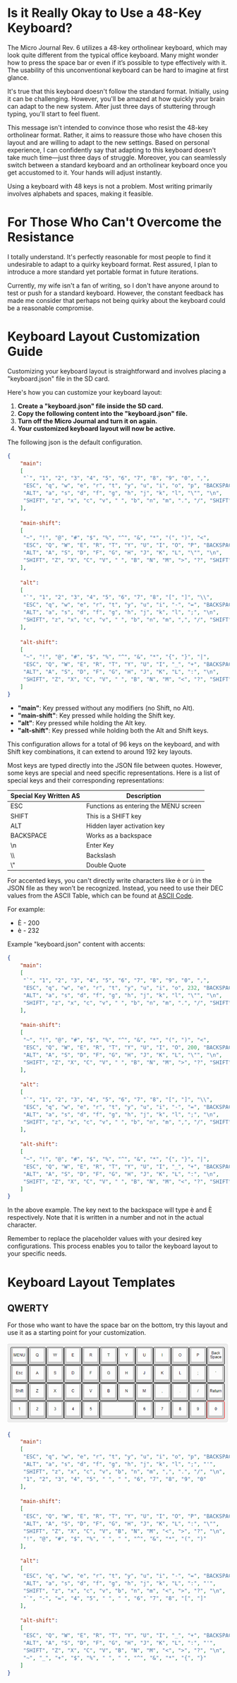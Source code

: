# Is it Really Okay to Use a 48-Key Keyboard?

The Micro Journal Rev. 6 utilizes a 48-key ortholinear keyboard, which may look quite different from the typical office keyboard. Many might wonder how to press the space bar or even if it’s possible to type effectively with it. The usability of this unconventional keyboard can be hard to imagine at first glance.

It's true that this keyboard doesn't follow the standard format. Initially, using it can be challenging. However, you'll be amazed at how quickly your brain can adapt to the new system. After just three days of stuttering through typing, you'll start to feel fluent.

This message isn't intended to convince those who resist the 48-key ortholinear format. Rather, it aims to reassure those who have chosen this layout and are willing to adapt to the new settings. Based on personal experience, I can confidently say that adapting to this keyboard doesn't take much time—just three days of struggle. Moreover, you can seamlessly switch between a standard keyboard and an ortholinear keyboard once you get accustomed to it. Your hands will adjust instantly.

Using a keyboard with 48 keys is not a problem. Most writing primarily involves alphabets and spaces, making it feasible.



# For Those Who Can't Overcome the Resistance

I totally understand. It's perfectly reasonable for most people to find it undesirable to adapt to a quirky keyboard format. Rest assured, I plan to introduce a more standard yet portable format in future iterations. 

Currently, my wife isn't a fan of writing, so I don't have anyone around to test or push for a standard keyboard. However, the constant feedback has made me consider that perhaps not being quirky about the keyboard could be a reasonable compromise.



# Keyboard Layout Customization Guide

Customizing your keyboard layout is straightforward and involves placing a "keyboard.json" file in the SD card. 

Here's how you can customize your keyboard layout:

1. **Create a "keyboard.json" file inside the SD card.**
2. **Copy the following content into the "keyboard.json" file.**
3. **Turn off the Micro Journal and turn it on again.**
4. **Your customized keyboard layout will now be active.**


The following json is the default configuration. 

```json
{
    "main": 
    [
     "`", "1", "2", "3", "4", "5", "6", "7", "8", "9", "0", ",",
     "ESC", "q", "w", "e", "r", "t", "y", "u", "i", "o", "p", "BACKSPACE",
     "ALT", "a", "s", "d", "f", "g", "h", "j", "k", "l", "\"", "\n",
     "SHIFT", "z", "x", "c", "v", " ", "b", "n", "m", ".", "/", "SHIFT"
    ],

    "main-shift": 
    [
     "~", "!", "@", "#", "$", "%", "^", "&", "*", "(", ")", "<",
     "ESC", "Q", "W", "E", "R", "T", "Y", "U", "I", "O", "P", "BACKSPACE",
     "ALT", "A", "S", "D", "F", "G", "H", "J", "K", "L", "\"", "\n",
     "SHIFT", "Z", "X", "C", "V", " ", "B", "N", "M", ">", "?", "SHIFT"
    ],

    "alt": 
    [
     "`", "1", "2", "3", "4", "5", "6", "7", "8", "[", "]", "\\",
     "ESC", "q", "w", "e", "r", "t", "y", "u", "i", "-", "=", "BACKSPACE",
     "ALT", "a", "s", "d", "f", "g", "h", "j", "k", "l", ";", "\n",
     "SHIFT", "z", "x", "c", "v", " ", "b", "n", "m", ",", "/", "SHIFT"
    ],

    "alt-shift": 
    [
     "~", "!", "@", "#", "$", "%", "^", "&", "*", "{", "}", "|",
     "ESC", "Q", "W", "E", "R", "T", "Y", "U", "I", "_", "+", "BACKSPACE",
     "ALT", "A", "S", "D", "F", "G", "H", "J", "K", "L", ":", "\n",
     "SHIFT", "Z", "X", "C", "V", " ", "B", "N", "M", "<", "?", "SHIFT"
    ]
}
```

- **"main"**: Key pressed without any modifiers (no Shift, no Alt).
- **"main-shift"**: Key pressed while holding the Shift key.
- **"alt"**: Key pressed while holding the Alt key.
- **"alt-shift"**: Key pressed while holding both the Alt and Shift keys.

This configuration allows for a total of 96 keys on the keyboard, and with Shift key combinations, it can extend to around 192 key layouts.

Most keys are typed directly into the JSON file between quotes. However, some keys are special and need specific representations. Here is a list of special keys and their corresponding representations:

| Special Key Written AS | Description                      |
|------------------------|----------------------------------|
| ESC                    | Functions as entering the MENU screen |
| SHIFT                  | This is a SHIFT key              |
| ALT                    | Hidden layer activation key      |
| BACKSPACE              | Works as a backspace             |
| \n                     | Enter Key                        |
| \\\\                   | Backslash                        |
| \\"                    | Double Quote                     |

For accented keys, you can't directly write characters like è or ù in the JSON file as they won’t be recognized. Instead, you need to use their DEC values from the ASCII Table, which can be found at [ASCII Code](https://www.ascii-code.com/).

For example:
- È - 200
- è - 232

Example "keyboard.json" content with accents:

```json
{
    "main": 
    [
     "`", "1", "2", "3", "4", "5", "6", "7", "8", "9", "0", ",",
     "ESC", "q", "w", "e", "r", "t", "y", "u", "i", "o", 232, "BACKSPACE",
     "ALT", "a", "s", "d", "f", "g", "h", "j", "k", "l", "\"", "\n",
     "SHIFT", "z", "x", "c", "v", " ", "b", "n", "m", ".", "/", "SHIFT"
    ],

    "main-shift": 
    [
     "~", "!", "@", "#", "$", "%", "^", "&", "*", "(", ")", "<",
     "ESC", "Q", "W", "E", "R", "T", "Y", "U", "I", "O", 200, "BACKSPACE",
     "ALT", "A", "S", "D", "F", "G", "H", "J", "K", "L", "\"", "\n",
     "SHIFT", "Z", "X", "C", "V", " ", "B", "N", "M", ">", "?", "SHIFT"
    ],

    "alt": 
    [
     "`", "1", "2", "3", "4", "5", "6", "7", "8", "[", "]", "\\",
     "ESC", "q", "w", "e", "r", "t", "y", "u", "i", "-", "=", "BACKSPACE",
     "ALT", "a", "s", "d", "f", "g", "h", "j", "k", "l", ";", "\n",
     "SHIFT", "z", "x", "c", "v", " ", "b", "n", "m", ",", "/", "SHIFT"
    ],

    "alt-shift": 
    [
     "~", "!", "@", "#", "$", "%", "^", "&", "*", "{", "}", "|",
     "ESC", "Q", "W", "E", "R", "T", "Y", "U", "I", "_", "+", "BACKSPACE",
     "ALT", "A", "S", "D", "F", "G", "H", "J", "K", "L", ":", "\n",
     "SHIFT", "Z", "X", "C", "V", " ", "B", "N", "M", "<", "?", "SHIFT"
    ]
}
```

In the above example. The key next to the backspace will type è and È respectively. 
Note that it is written in a number and not in the actual character. 

Remember to replace the placeholder values with your desired key configurations. This process enables you to tailor the keyboard layout to your specific needs.




# Keyboard Layout Templates

## QWERTY

For those who want to have the space bar on the bottom, try this layout and use it as a starting point for your customization.

![QWERTY](./images/map_qwerty.png)

```json
{
    "main": 
    [     
     "ESC", "q", "w", "e", "r", "t", "y", "u", "i", "o", "p", "BACKSPACE",
     "ALT", "a", "s", "d", "f", "g", "h", "j", "k", "l", ";", "'",
     "SHIFT", "z", "x", "c", "v", "b", "n", "m", ",", ".", "/", "\n",
     "1", "2", "3", "4", "5", " ", " ", "6", "7", "8", "9", "0"
    ],

    "main-shift": 
    [     
     "ESC", "Q", "W", "E", "R", "T", "Y", "U", "I", "O", "P", "BACKSPACE",
     "ALT", "A", "S", "D", "F", "G", "H", "J", "K", "L", ":", "\"",
     "SHIFT", "Z", "X", "C", "V", "B", "N", "M", "<", ">", "?", "\n",
     "!", "@", "#", "$", "%", " ", " ", "^", "&", "*", "(", ")"
    ],

    "alt": 
    [     
     "ESC", "q", "w", "e", "r", "t", "y", "u", "i", "-", "=", "BACKSPACE",
     "ALT", "a", "s", "d", "f", "g", "h", "j", "k", "L", ":", "'",
     "SHIFT", "z", "x", "c", "v", "b", "n", "m", "<", ">", "?", "\n",
     "`", "-", "=", "4", "5", " ", " ", "6", "7", "8", "[", "]"
    ],

    "alt-shift": 
    [     
     "ESC", "Q", "W", "E", "R", "T", "Y", "U", "I", "_", "+", "BACKSPACE",
     "ALT", "A", "S", "D", "F", "G", "H", "J", "K", "L", ":", "'",
     "SHIFT", "Z", "X", "C", "V", "B", "N", "M", "<", ">", "?", "\n",
     "~", "_", "+", "$", "%", " ", " ", "^", "&", "*", "{", "}"
    ]
}
```


